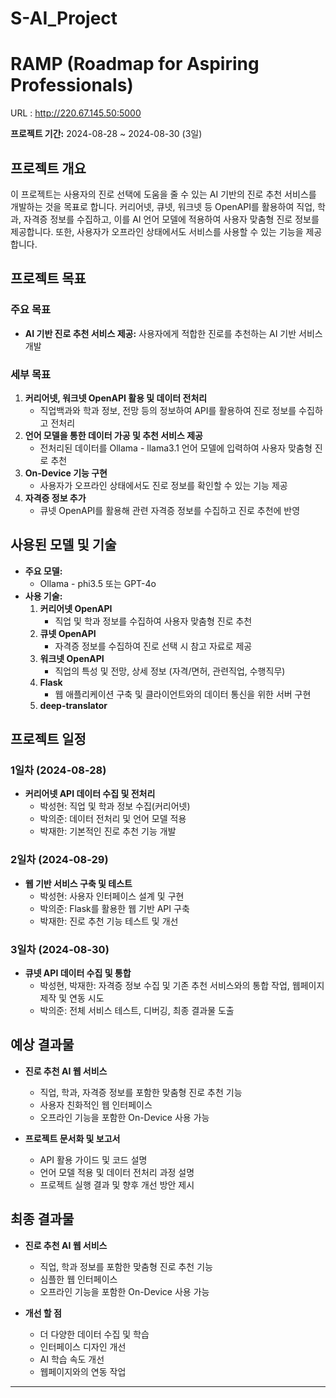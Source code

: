 # S-AI_Project
# RAMP (Roadmap for Aspiring Professionals)
URL : http://220.67.145.50:5000

**프로젝트 기간:** 2024-08-28 ~ 2024-08-30 (3일)

## 프로젝트 개요

이 프로젝트는 사용자의 진로 선택에 도움을 줄 수 있는 AI 기반의 진로 추천 서비스를 개발하는 것을 목표로 합니다. 커리어넷, 큐넷, 워크넷 등 OpenAPI를 활용하여 직업, 학과, 자격증 정보를 수집하고, 이를 AI 언어 모델에 적용하여 사용자 맞춤형 진로 정보를 제공합니다. 또한, 사용자가 오프라인 상태에서도 서비스를 사용할 수 있는 기능을 제공합니다.

## 프로젝트 목표

### 주요 목표
- **AI 기반 진로 추천 서비스 제공:** 사용자에게 적합한 진로를 추천하는 AI 기반 서비스 개발

### 세부 목표
1. **커리어넷, 워크넷 OpenAPI 활용 및 데이터 전처리**
   - 직업백과와 학과 정보, 전망 등의 정보하여 API를 활용하여 진로 정보를 수집하고 전처리
2. **언어 모델을 통한 데이터 가공 및 추천 서비스 제공**
   - 전처리된 데이터를 Ollama - llama3.1 언어 모델에 입력하여 사용자 맞춤형 진로 추천
3. **On-Device 기능 구현**
   - 사용자가 오프라인 상태에서도 진로 정보를 확인할 수 있는 기능 제공
4. **자격증 정보 추가**
   - 큐넷 OpenAPI를 활용해 관련 자격증 정보를 수집하고 진로 추천에 반영

## 사용된 모델 및 기술

- **주요 모델:**
  - Ollama - phi3.5 또는 GPT-4o
- **사용 기술:**
  1. **커리어넷 OpenAPI**
     - 직업 및 학과 정보를 수집하여 사용자 맞춤형 진로 추천
  2. **큐넷 OpenAPI**
     - 자격증 정보를 수집하여 진로 선택 시 참고 자료로 제공
  3. **워크넷 OpenAPI**
     - 직업의 특성 및 전망, 상세 정보 (자격/면허, 관련직업, 수행직무)
  4. **Flask**
     - 웹 애플리케이션 구축 및 클라이언트와의 데이터 통신을 위한 서버 구현
  5. **deep-translator**

## 프로젝트 일정

### 1일차 (2024-08-28)
- **커리어넷 API 데이터 수집 및 전처리**
  - 박성현: 직업 및 학과 정보 수집(커리어넷)
  - 박의준: 데이터 전처리 및 언어 모델 적용
  - 박재한: 기본적인 진로 추천 기능 개발

### 2일차 (2024-08-29)
- **웹 기반 서비스 구축 및 테스트**
  - 박성현: 사용자 인터페이스 설계 및 구현
  - 박의준: Flask를 활용한 웹 기반 API 구축
  - 박재한: 진로 추천 기능 테스트 및 개선

### 3일차 (2024-08-30)
- **큐넷 API 데이터 수집 및 통합**
  - 박성현, 박재한: 자격증 정보 수집 및 기존 추천 서비스와의 통합 작업, 웹페이지 제작 및 연동 시도
  - 박의준: 전체 서비스 테스트, 디버깅, 최종 결과물 도출

## 예상 결과물

- **진로 추천 AI 웹 서비스**
  - 직업, 학과, 자격증 정보를 포함한 맞춤형 진로 추천 기능
  - 사용자 친화적인 웹 인터페이스
  - 오프라인 기능을 포함한 On-Device 사용 가능

- **프로젝트 문서화 및 보고서**
  - API 활용 가이드 및 코드 설명
  - 언어 모델 적용 및 데이터 전처리 과정 설명
  - 프로젝트 실행 결과 및 향후 개선 방안 제시


## 최종 결과물

- **진로 추천 AI 웹 서비스**
  - 직업, 학과 정보를 포함한 맞춤형 진로 추천 기능
  - 심플한 웹 인터페이스
  - 오프라인 기능을 포함한 On-Device 사용 가능

- **개선 할 점**
  - 더 다양한 데이터 수집 및 학습
  - 인터페이스 디자인 개선
  - AI 학습 속도 개선
  - 웹페이지와의 연동 작업


---


